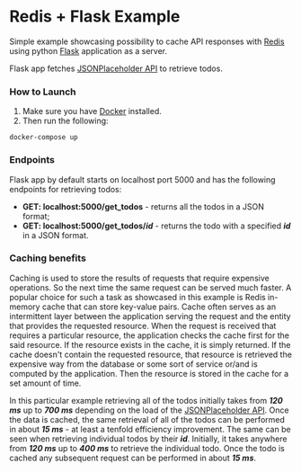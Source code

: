 # Redis + Flask Example

Simple example showcasing possibility to cache API responses with [Redis](https://redis.io/) using python [Flask](https://flask.palletsprojects.com/) application as a server.

Flask app fetches [JSONPlaceholder API](https://jsonplaceholder.typicode.com/) to retrieve todos.

### How to Launch
1. Make sure you have [Docker](https://docs.docker.com/get-docker/) installed.
2. Then run the following:
```
docker-compose up
```

### Endpoints

Flask app by default starts on localhost port 5000 and has the following endpoints for retrieving todos:
- **GET: localhost:5000/get_todos** - returns all the todos in a JSON format;
- **GET: localhost:5000/get_todos/_id_** - returns the todo with a specified **_id_** in a JSON format.

### Caching benefits

Caching is used to store the results of requests that require expensive operations. So the next time the same request can be served much faster. A popular choice for such a task as showcased in this example is Redis in-memory cache that can store key-value pairs. Cache often serves as an intermittent layer between the application serving the request and the entity that provides the requested resource. When the request is received that requires a particular resource, the application checks the cache first for the said resource. If the resource exists in the cache, it is simply returned. If the cache doesn't contain the requested resource, that resource is retrieved the expensive way from the database or some sort of service or/and is computed by the application. Then the resource is stored in the cache for a set amount of time.

In this particular example retrieving all of the todos initially takes from **_120 ms_** up to **_700 ms_** depending on the load of the [JSONPlaceholder API](https://jsonplaceholder.typicode.com/). Once the data is cached, the same retrieval of all of the todos can be performed in about **_15 ms_** - at least a tenfold efficiency improvement. The same can be seen when retrieving individual todos by their **_id_**. Initially, it takes anywhere from **_120 ms_** up to **_400 ms_** to retrieve the individual todo. Once the todo is cached any subsequent request can be performed in about **_15 ms_**.
